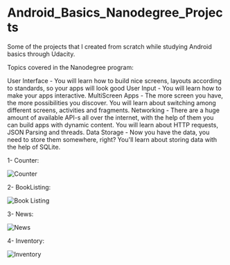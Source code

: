 # Android_Basics_Nanodegree_Projects
Some of the projects that I created from scratch while studying Android basics through Udacity.


Topics covered in the Nanodegree program:

User Interface - You will learn how to build nice screens, layouts according to standards, so your apps will look good
User Input - You will learn how to make your apps interactive.
MultiScreen Apps - The more screen you have, the more possibilities you discover. You will learn about switching among different screens, activities and fragments.
Networking - There are a huge amount of available API-s all over the internet, with the help of them you can build apps with dynamic content. You will learn about HTTP requests, JSON Parsing and threads.
Data Storage - Now you have the data, you need to store them somewhere, right? You'll learn about storing data with the help of SQLite.


1- Counter:


![Counter](https://media.giphy.com/media/xULW8L2H5TBEjGPZg4/giphy.gif)

2- BookListing:

![Book Listing](https://media.giphy.com/media/d3OG9NKpbZDeMoGQ/giphy.gif)

3- News:

![News](https://media.giphy.com/media/3oFzmdvxEvHbfWRwxG/giphy.gif)

4- Inventory:


![Inventory](https://media.giphy.com/media/l49K0n3wM0Qf43u5a/giphy.gif)
